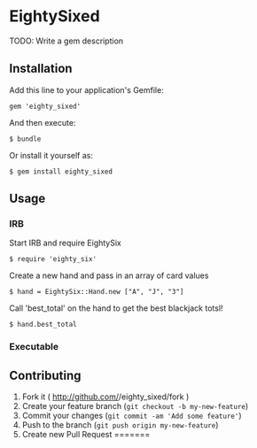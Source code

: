 # EightySixed

TODO: Write a gem description

## Installation

Add this line to your application's Gemfile:

    gem 'eighty_sixed'

And then execute:

    $ bundle

Or install it yourself as:

    $ gem install eighty_sixed

## Usage

### IRB

Start IRB and require EightySix

    $ require 'eighty_six'
    
Create a new hand and pass in an array of card values

    $ hand = EightySix::Hand.new ["A", "J", "3"]
    
Call 'best_total' on the hand to get the best blackjack totsl!

    $ hand.best_total
    
### Executable

## Contributing

1. Fork it ( http://github.com/<my-github-username>/eighty_sixed/fork )
2. Create your feature branch (`git checkout -b my-new-feature`)
3. Commit your changes (`git commit -am 'Add some feature'`)
4. Push to the branch (`git push origin my-new-feature`)
5. Create new Pull Request
=======
